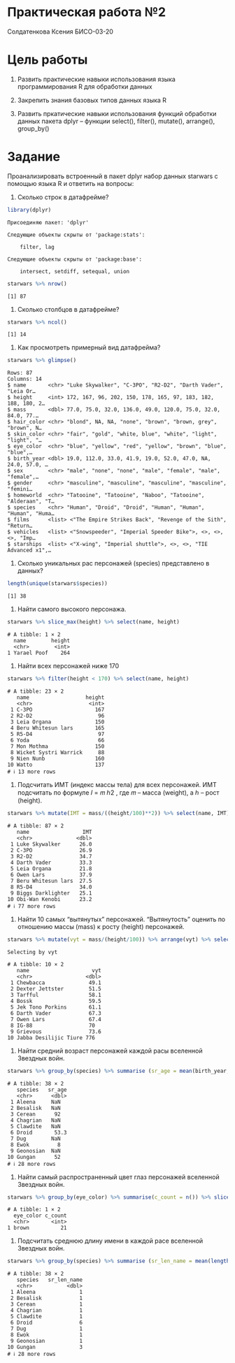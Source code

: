 # Практическая работа №2
Солдатенкова Ксения БИСО-03-20

# Цель работы

1.  Развить практические навыки использования языка программирования R
    для обработки данных

2.  Закрепить знания базовых типов данных языка R

3.  Развить пркатические навыки использования функций обработки данных
    пакета dplyr – функции select(), filter(), mutate(), arrange(),
    group_by()

# Задание

Проанализировать встроенный в пакет dplyr набор данных starwars с
помощью языка R и ответить на вопросы:

1.  Сколько строк в датафрейме?

``` r
library(dplyr)
```


    Присоединяю пакет: 'dplyr'

    Следующие объекты скрыты от 'package:stats':

        filter, lag

    Следующие объекты скрыты от 'package:base':

        intersect, setdiff, setequal, union

``` r
starwars %>% nrow()
```

    [1] 87

1.  Сколько столбцов в датафрейме?

``` r
starwars %>% ncol()
```

    [1] 14

1.  Как просмотреть примерный вид датафрейма?

``` r
starwars %>% glimpse()
```

    Rows: 87
    Columns: 14
    $ name       <chr> "Luke Skywalker", "C-3PO", "R2-D2", "Darth Vader", "Leia Or…
    $ height     <int> 172, 167, 96, 202, 150, 178, 165, 97, 183, 182, 188, 180, 2…
    $ mass       <dbl> 77.0, 75.0, 32.0, 136.0, 49.0, 120.0, 75.0, 32.0, 84.0, 77.…
    $ hair_color <chr> "blond", NA, NA, "none", "brown", "brown, grey", "brown", N…
    $ skin_color <chr> "fair", "gold", "white, blue", "white", "light", "light", "…
    $ eye_color  <chr> "blue", "yellow", "red", "yellow", "brown", "blue", "blue",…
    $ birth_year <dbl> 19.0, 112.0, 33.0, 41.9, 19.0, 52.0, 47.0, NA, 24.0, 57.0, …
    $ sex        <chr> "male", "none", "none", "male", "female", "male", "female",…
    $ gender     <chr> "masculine", "masculine", "masculine", "masculine", "femini…
    $ homeworld  <chr> "Tatooine", "Tatooine", "Naboo", "Tatooine", "Alderaan", "T…
    $ species    <chr> "Human", "Droid", "Droid", "Human", "Human", "Human", "Huma…
    $ films      <list> <"The Empire Strikes Back", "Revenge of the Sith", "Return…
    $ vehicles   <list> <"Snowspeeder", "Imperial Speeder Bike">, <>, <>, <>, "Imp…
    $ starships  <list> <"X-wing", "Imperial shuttle">, <>, <>, "TIE Advanced x1",…

1.  Сколько уникальных рас персонажей (species) представлено в данных?

``` r
length(unique(starwars$species))
```

    [1] 38

1.  Найти самого высокого персонажа.

``` r
starwars %>% slice_max(height) %>% select(name, height)
```

    # A tibble: 1 × 2
      name        height
      <chr>        <int>
    1 Yarael Poof    264

1.  Найти всех персонажей ниже 170

``` r
starwars %>% filter(height < 170) %>% select(name, height)
```

    # A tibble: 23 × 2
       name                  height
       <chr>                  <int>
     1 C-3PO                    167
     2 R2-D2                     96
     3 Leia Organa              150
     4 Beru Whitesun lars       165
     5 R5-D4                     97
     6 Yoda                      66
     7 Mon Mothma               150
     8 Wicket Systri Warrick     88
     9 Nien Nunb                160
    10 Watto                    137
    # ℹ 13 more rows

1.  Подсчитать ИМТ (индекс массы тела) для всех персонажей. ИМТ
    подсчитать по формуле 𝐼 = 𝑚 ℎ2 , где 𝑚 – масса (weight), а ℎ – рост
    (height).

``` r
starwars %>% mutate(IMT = mass/((height/100)**2)) %>% select(name, IMT)
```

    # A tibble: 87 × 2
       name                 IMT
       <chr>              <dbl>
     1 Luke Skywalker      26.0
     2 C-3PO               26.9
     3 R2-D2               34.7
     4 Darth Vader         33.3
     5 Leia Organa         21.8
     6 Owen Lars           37.9
     7 Beru Whitesun lars  27.5
     8 R5-D4               34.0
     9 Biggs Darklighter   25.1
    10 Obi-Wan Kenobi      23.2
    # ℹ 77 more rows

1.  Найти 10 самых “вытянутых” персонажей. “Вытянутость” оценить по
    отношению массы (mass) к росту (height) персонажей.

``` r
starwars %>% mutate(vyt = mass/(height/100)) %>% arrange(vyt) %>% select(name, vyt) %>% top_n(10)
```

    Selecting by vyt

    # A tibble: 10 × 2
       name                    vyt
       <chr>                 <dbl>
     1 Chewbacca              49.1
     2 Dexter Jettster        51.5
     3 Tarfful                58.1
     4 Bossk                  59.5
     5 Jek Tono Porkins       61.1
     6 Darth Vader            67.3
     7 Owen Lars              67.4
     8 IG-88                  70  
     9 Grievous               73.6
    10 Jabba Desilijic Tiure 776  

1.  Найти средний возраст персонажей каждой расы вселенной Звездных
    войн.

``` r
starwars %>% group_by(species) %>% summarise (sr_age = mean(birth_year, na.rm = TRUE))
```

    # A tibble: 38 × 2
       species   sr_age
       <chr>      <dbl>
     1 Aleena     NaN  
     2 Besalisk   NaN  
     3 Cerean      92  
     4 Chagrian   NaN  
     5 Clawdite   NaN  
     6 Droid       53.3
     7 Dug        NaN  
     8 Ewok         8  
     9 Geonosian  NaN  
    10 Gungan      52  
    # ℹ 28 more rows

1.  Найти самый распространенный цвет глаз персонажей вселенной Звездных
    войн.

``` r
starwars %>% group_by(eye_color) %>% summarise(c_count = n()) %>% slice_max(c_count)
```

    # A tibble: 1 × 2
      eye_color c_count
      <chr>       <int>
    1 brown          21

1.  Подсчитать среднюю длину имени в каждой расе вселенной Звездных
    войн.

``` r
starwars %>% group_by(species) %>% summarise (sr_len_name = mean(length(name)))
```

    # A tibble: 38 × 2
       species   sr_len_name
       <chr>           <dbl>
     1 Aleena              1
     2 Besalisk            1
     3 Cerean              1
     4 Chagrian            1
     5 Clawdite            1
     6 Droid               6
     7 Dug                 1
     8 Ewok                1
     9 Geonosian           1
    10 Gungan              3
    # ℹ 28 more rows
